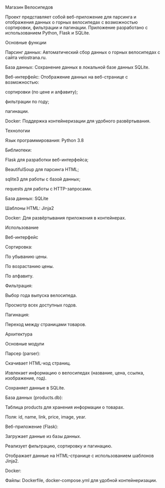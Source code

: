 Магазин Велосипедов

Проект представляет собой веб-приложение для парсинга и отображения данных о горных велосипедах с возможностью сортировки, фильтрации и пагинации. Приложение разработано с использованием Python, Flask и SQLite.

Основные функции

Парсинг данных: Автоматический сбор данных о горных велосипедах с сайта velostrana.ru.

База данных: Сохранение данных в локальной базе данных SQLite.

Веб-интерфейс: Отображение данных на веб-странице с возможностью:

сортировки (по цене и алфавиту);

фильтрации по году;

пагинации.

Docker: Поддержка контейнеризации для удобного развёртывания.

Технологии

Язык программирования: Python 3.8

Библиотеки:

Flask для разработки веб-интерфейса;

BeautifulSoup для парсинга HTML;

sqlite3 для работы с базой данных;

requests для работы с HTTP-запросами.

База данных: SQLite

Шаблоны HTML: Jinja2

Docker: Для развёртывания приложения в контейнерах.

Использование

Веб-интерфейс

Сортировка:

По убыванию цены.

По возрастанию цены.

По алфавиту.

Фильтрация:

Выбор года выпуска велосипеда.

Просмотр всех доступных годов.

Пагинация:

Переход между страницами товаров.


Архитектура

Основные модули

Парсер (parser):

Скачивает HTML-код страниц.

Извлекает информацию о велосипедах (название, цена, ссылка, изображение, год).

Сохраняет данные в SQLite.

База данных (products.db):

Таблица products для хранения информации о товарах.

Поля: id, name, link, price, image, year.

Веб-приложение (Flask):

Загружает данные из базы данных.

Реализует фильтрацию, сортировку и пагинацию.

Отображает данные на HTML-странице с использованием шаблонов Jinja2.

Docker:

Файлы: Dockerfile, docker-compose.yml для удобной контейнеризации.
